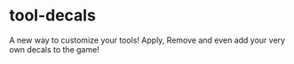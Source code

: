 # tool-decals
A new way to customize your tools! Apply, Remove and even add your very own decals to the game!
